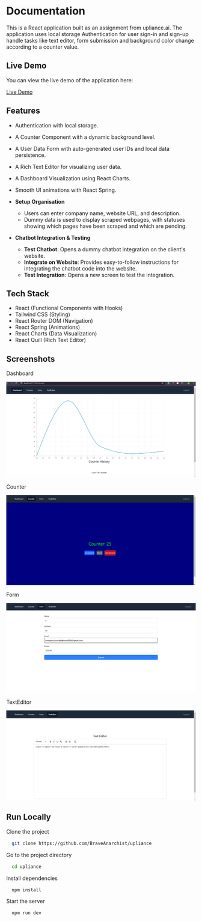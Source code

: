 # Documentation

This is a React application built as an assignment from upliance.ai. The application uses local storage Authentication for user sign-in and sign-up handle tasks like text editor, form submission and background color change according to a counter value.

## Live Demo

You can view the live demo of the application here:

[Live Demo](https:///)

## Features

-  Authentication with local storage.
-  A Counter Component with a dynamic background level.
-  A User Data Form with auto-generated user IDs and local data persistence.
-  A Rich Text Editor for visualizing user data.
-  A Dashboard Visualization using React Charts.
-  Smooth UI animations with React Spring.


- **Setup Organisation**
  - Users can enter company name, website URL, and description.
  - Dummy data is used to display scraped webpages, with statuses showing which pages have been scraped and which are pending.

- **Chatbot Integration & Testing**
  - **Test Chatbot**: Opens a dummy chatbot integration on the client's website.
  - **Integrate on Website**: Provides easy-to-follow instructions for integrating the chatbot code into the website.
  - **Test Integration**: Opens a new screen to test the integration.

## Tech Stack

- React (Functional Components with Hooks)
- Tailwind CSS (Styling)
- React Router DOM (Navigation)
- React Spring (Animations)
- React Charts (Data Visualization)
- React Quill (Rich Text Editor)


## Screenshots

Dashboard

![alt text](image.png)

Counter

![alt text](image-1.png)

Form

![alt text](image-2.png)

TextEditor

![alt text](image-3.png)



## Run Locally

Clone the project

```bash
  git clone https://github.com/BraveAnarchist/upliance
```

Go to the project directory

```bash
  cd upliance
```

Install dependencies

```bash
  npm install
```

Start the server

```bash
  npm run dev
```